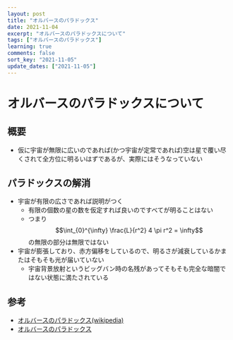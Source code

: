 ```yaml
---
layout: post
title: "オルバースのパラドックス"
date: 2021-11-04
excerpt: "オルバースのパラドックスについて"
tags: ["オルバースのパラドックス"]
learning: true
comments: false
sort_key: "2021-11-05"
update_dates: ["2021-11-05"]
---
```


# オルバースのパラドックスについて

## 概要
 - 仮に宇宙が無限に広いのであれば(かつ宇宙が定常であれば)空は星で覆い尽くされて全方位に明るいはずであるが、実際にはそうなっていない
	
## パラドックスの解消
 - 宇宙が有限の広さであれば説明がつく
   - 有限の個数の星の数を仮定すれば良いのですべてが明ることはない
   - つまり$$\int_{0}^{\infty} \frac{L}{r^2} 4 \pi r^2 = \infty$$の無限の部分は無限ではない
 - 宇宙が膨張しており、赤方偏移をしているので、明るさが減衰しているかまたはそもそも光が届いていない
   - 宇宙背景放射というビッグバン時の名残があってそもそも完全な暗闇ではない状態に満たされている

## 参考
 - [オルバースのパラドックス(wikipedia)](https://ja.wikipedia.org/wiki/%E3%82%AA%E3%83%AB%E3%83%90%E3%83%BC%E3%82%B9%E3%81%AE%E3%83%91%E3%83%A9%E3%83%89%E3%83%83%E3%82%AF%E3%82%B9)
 - [オルバースのパラドックス](https://kikyousan.com/physics/space/olbers)
